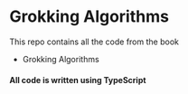 # Grokking Algorithms
 
This repo contains all the code from the book 

 - Grokking Algorithms
 
#### All code is written using TypeScript

